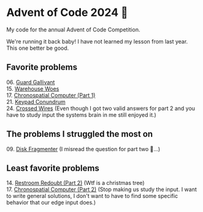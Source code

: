 # Advent of Code 2024 🎅

My code for the annual Advent of Code Competition.

We're running it back baby! I have not learned my lesson from last year. This one better be good.

## Favorite problems

06\. [Guard Gallivant](https://adventofcode.com/2024/day/6)\
15\. [Warehouse Woes](https://adventofcode.com/2024/day/15)\
17\. [Chronospatial Computer (Part 1)](https://adventofcode.com/2024/day/17)\
21\. [Keypad Conundrum](https://adventofcode.com/2024/day/21)\
24\. [Crossed Wires](https://adventofcode.com/2024/day/24) (Even though I got two valid answers for part 2 and you have to study input the systems brain in me still enjoyed it.)

## The problems I struggled the most on
09\. [Disk Fragmenter](https://adventofcode.com/2024/day/9) (I misread the question for part two 🫠...)

## Least favorite problems
14\. [Restroom Redoubt (Part 2)](https://adventofcode.com/2024/day/14) (Wtf is a christmas tree)\
17\. [Chronospatial Computer (Part 2)](https://adventofcode.com/2024/day/17) (Stop making us study the input. I want to write general solutions, I don't want to have to find some specific behavior that our edge input does.)
